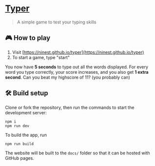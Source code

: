 # [Typer](https://ninest.github.io/typer)

> A simple game to test your typing skills

## 🎮 How to play
1. Visit [https://ninest.github.io/typer](https://ninest.github.io/typer)
2. To start a game, type "start"

You now have **5 seconds** to type out all the words displayed. For every word you type correctly, your score increases, and you also get **1 extra second**. Can you beat my highscore of 11? (you probably can)


## 🛠 Build setup
Clone or fork the repository, then run the commands to start the development server:

```
npm i
npm run dev
```

To build the app, run

```
npm run build
```

The website will be built to the `docs/` folder so that it can be hosted with GitHub pages.